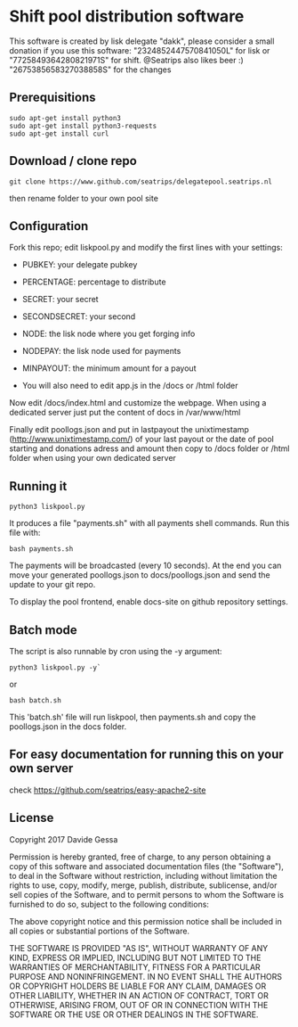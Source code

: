 # Shift pool distribution software
This software is created by lisk delegate "dakk", please consider a small donation if you
use this software: "2324852447570841050L" for lisk or "7725849364280821971S" for shift.
@Seatrips also likes beer :) "2675385658327038858S" for the changes

## Prerequisitions
```
sudo apt-get install python3
sudo apt-get install python3-requests
sudo apt-get install curl
```
## Download / clone repo
```
git clone https://www.github.com/seatrips/delegatepool.seatrips.nl
```
then rename folder to your own pool site

## Configuration
Fork this repo; edit liskpool.py and modify the first lines with your settings:

- PUBKEY: your delegate pubkey
- PERCENTAGE: percentage to distribute
- SECRET: your secret
- SECONDSECRET: your second
- NODE: the lisk node where you get forging info
- NODEPAY: the lisk node used for payments
- MINPAYOUT: the minimum amount for a payout

- You will also need to edit app.js in the /docs or /html folder

Now edit /docs/index.html and customize the webpage.
When using a dedicated server just put the content of docs in /var/www/html

Finally edit poollogs.json and put in lastpayout the unixtimestamp (http://www.unixtimestamp.com/) of your last payout or the
date of pool starting and donations adress and amount then copy to /docs folder or /html folder when using your own dedicated server


## Running it

`python3 liskpool.py`

It produces a file "payments.sh" with all payments shell commands. Run this file with:

`bash payments.sh`

The payments will be broadcasted (every 10 seconds). At the end you can move your generated
poollogs.json to docs/poollogs.json and send the update to your git repo.

To display the pool frontend, enable docs-site on github repository settings.


## Batch mode

The script is also runnable by cron using the -y argument:

```
python3 liskpool.py -y`
```
or
```
bash batch.sh
```

This 'batch.sh' file will run liskpool, then payments.sh and copy the poollogs.json
in the docs folder.

## For easy documentation for running this on your own server 
check https://github.com/seatrips/easy-apache2-site


## License
Copyright 2017 Davide Gessa

Permission is hereby granted, free of charge, to any person obtaining a copy of this software and associated documentation files (the "Software"), to deal in the Software without restriction, including without limitation the rights to use, copy, modify, merge, publish, distribute, sublicense, and/or sell copies of the Software, and to permit persons to whom the Software is furnished to do so, subject to the following conditions:

The above copyright notice and this permission notice shall be included in all copies or substantial portions of the Software.

THE SOFTWARE IS PROVIDED "AS IS", WITHOUT WARRANTY OF ANY KIND, EXPRESS OR IMPLIED, INCLUDING BUT NOT LIMITED TO THE WARRANTIES OF MERCHANTABILITY, FITNESS FOR A PARTICULAR PURPOSE AND NONINFRINGEMENT. IN NO EVENT SHALL THE AUTHORS OR COPYRIGHT HOLDERS BE LIABLE FOR ANY CLAIM, DAMAGES OR OTHER LIABILITY, WHETHER IN AN ACTION OF CONTRACT, TORT OR OTHERWISE, ARISING FROM, OUT OF OR IN CONNECTION WITH THE SOFTWARE OR THE USE OR OTHER DEALINGS IN THE SOFTWARE.

